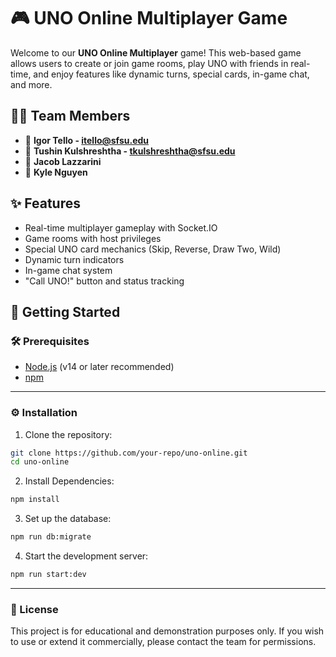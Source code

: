 # 🎮 UNO Online Multiplayer Game

Welcome to our **UNO Online Multiplayer** game! This web-based game allows users to create or join game rooms, play UNO with friends in real-time, and enjoy features like dynamic turns, special cards, in-game chat, and more.

## 🧑‍💻 Team Members

- 👤 **Igor Tello - itello@sfsu.edu**
- 👤 **Tushin Kulshreshtha - tkulshreshtha@sfsu.edu**
- 👤 **Jacob Lazzarini**
- 👤 **Kyle Nguyen**

## ✨ Features

- Real-time multiplayer gameplay with Socket.IO
- Game rooms with host privileges
- Special UNO card mechanics (Skip, Reverse, Draw Two, Wild)
- Dynamic turn indicators
- In-game chat system
- "Call UNO!" button and status tracking

## 🚀 Getting Started

### 🛠️ Prerequisites

- [Node.js](https://nodejs.org/) (v14 or later recommended)
- [npm](https://www.npmjs.com/)

---

### ⚙️ Installation

1. Clone the repository:

```bash
git clone https://github.com/your-repo/uno-online.git
cd uno-online
```

2. Install Dependencies:

```bash
npm install
```

3. Set up the database:

```bash
npm run db:migrate
```

4. Start the development server:

```bash
npm run start:dev
```

---

### 📜 License

This project is for educational and demonstration purposes only. If you wish to use or extend it commercially, please contact the team for permissions.

